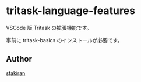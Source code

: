 # tritask-language-features
VSCode 版 Tritask の拡張機能です。

事前に tritask-basics のインストールが必要です。

## Author
[stakiran](https://github.com/stakiran)
